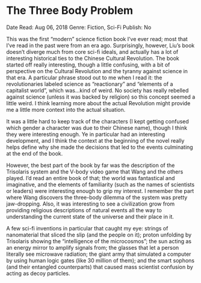 # The Three Body Problem

Date Read: Aug 06, 2018
Genre: Fiction, Sci-Fi
Publish: No

This was the first “modern” science fiction book I’ve ever read; most that I’ve read in the past were from an era ago. Surprisingly, however, Liu’s book doesn’t diverge much from core sci-fi ideals, and actually has a lot of interesting historical ties to the Chinese Cultural Revolution. The book started off really interesting, though a little confusing, with a bit of perspective on the Cultural Revolution and the tyranny against science in that era. A particular phrase stood out to me when I read it: the revolutionaries labeled science as “reactionary” and “elements of a capitalist world”, which was...kind of weird. No society has really rebelled against science (unless it was backed by religion) so this concept seemed a little weird. I think learning more about the actual Revolution might provide me a little more context into the actual situation.

It was a little hard to keep track of the characters (I kept getting confused which gender a character was due to their Chinese name), though I think they were interesting enough. Ye in particular had an interesting development, and I think the context at the beginning of the novel really helps define why she made the decisions that led to the events culminating at the end of the book.

However, the best part of the book by far was the description of the Trisolaris system and the V-body video game that Wang and the others played. I’d read an entire book of that; the world was fantastical and imaginative, and the elements of familiarity (such as the names of scientists or leaders) were interesting enough to grip my interest. I remember the part where Wang discovers the three-body dilemma of the system was pretty jaw-dropping. Also, it was interesting to see a civilization grow from providing religious descriptions of natural events all the way to understanding the current state of the universe and their place in it.

A few sci-fi inventions in particular that caught my eye: strings of nanomaterial that sliced the slip (and the people on it); proton unfolding by Trisolaris showing the “intelligence of the microcosmos”; the sun acting as an energy mirror to amplify signals from; the glasses that let a person literally see microwave radiation; the giant army that simulated a computer by using human logic gates (like 30 million of them); and the smart sophons (and their entangled counterparts) that caused mass scientist confusion by acting as decoy particles.
